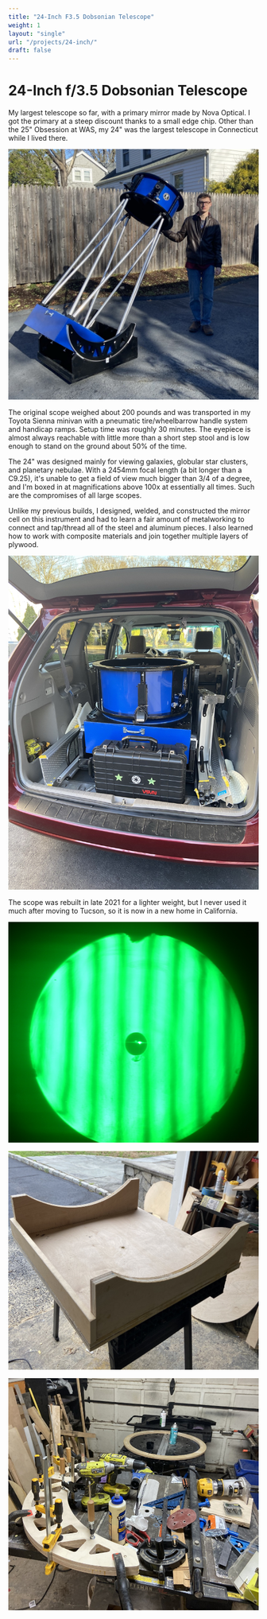 ```yaml
---
title: "24-Inch F3.5 Dobsonian Telescope"
weight: 1
layout: "single"
url: "/projects/24-inch/"
draft: false
---
```


# 24-Inch f/3.5 Dobsonian Telescope

My largest telescope so far, with a primary mirror made by Nova Optical. I got the primary at a steep discount thanks to a small edge chip. Other than the 25" Obsession at WAS, my 24" was the largest telescope in Connecticut while I lived there.

![Mk1](images/skytel24.jpg)

The original scope weighed about 200 pounds and was transported in my Toyota Sienna minivan with a pneumatic tire/wheelbarrow handle system and handicap ramps. Setup time was roughly 30 minutes. The eyepiece is almost always reachable with little more than a short step stool and is low enough to stand on the ground about 50% of the time.  

The 24" was designed mainly for viewing galaxies, globular star clusters, and planetary nebulae. With a 2454mm focal length (a bit longer than a C9.25), it's unable to get a field of view much bigger than 3/4 of a degree, and I'm boxed in at magnifications above 100x at essentially all times. Such are the compromises of all large scopes.

Unlike my previous builds, I designed, welded, and constructed the mirror cell on this instrument and had to learn a fair amount of metalworking to connect and tap/thread all of the steel and aluminum pieces. I also learned how to work with composite materials and join together multiple layers of plywood.

![Compacted](images/invan.jpeg)

The scope was rebuilt in late 2021 for a lighter weight, but I never used it much after moving to Tucson, so it is now in a new home in California.

![DPAC image](images/dpaccropped.jpg)

![Construction image](images/rocker.jpeg)

![Construction image](images/assemblyline.jpg)